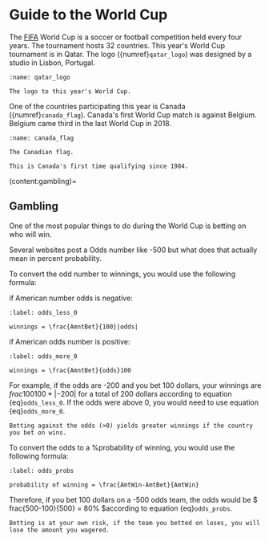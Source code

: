 # Guide to the World Cup

The [FIFA](www.fifa.com) World Cup is a soccer or football competition held every four years. The tournament hosts 32 countries. This year's World Cup tournament is in Qatar. The logo ({numref}`qatar_logo`) was designed by a studio in Lisbon, Portugal. 

```{figure} https://digitalhub.fifa.com/m/3821fe54d69cdf26/original/j5imrrf3rwgbmcgo2nny-jpg.jpg
:name: qatar_logo

The logo to this year's World Cup.
```

One of the countries participating this year is Canada ({numref}`canada_flag`). Canada's first World Cup match is against Belgium. Belgium came third in the last World Cup in 2018. 

```{figure} https://ised-isde.canada.ca/site/canadian-intellectual-property-office/sites/default/files/img/2022/CIMW-468_blog.png
:name: canada_flag

The Canadian flag.
```

```{margin} Did you know?
This is Canada's first time qualifying since 1984.
```

(content:gambling)=
## Gambling

One of the most popular things to do during the World Cup is betting on who will win.

Several websites post a Odds number like -500 but what does that actually mean in percent probability.

To convert the odd number to winnings, you would use the following formula:

if American number odds is negative:

```{math}
:label: odds_less_0

winnings = \frac{AmntBet}{100}|odds|

```

if American odds number is positive:
```{math}
:label: odds_more_0

winnings = \frac{AmntBet}{odds}100

```
For example, if the odds are -200 and you bet 100 dollars, your winnings are $frac{100}{100}*|-200|$ for a total of 200 dollars according to equation {eq}`odds_less_0`. If the odds were above 0, you would need to use equation {eq}`odds_more_0`.

```{note}
Betting against the odds (>0) yields greater winnings if the country you bet on wins.
```

To convert the odds to a %probability of winning, you would use the following formula:


```{math}
:label: odds_probs

probability of winning = \frac{AmtWin-AmtBet}{AmtWin}

```

Therefore, if you bet 100 dollars on a -500 odds team, the odds would be $ frac{500-100}{500} = 80% $according to equation {eq}`odds_probs`.

```{danger}
Betting is at your own risk, if the team you betted on loses, you will lose the amount you wagered. 
```
